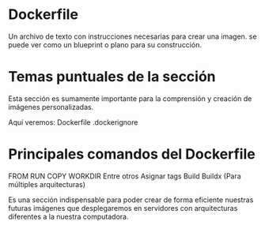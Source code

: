 # Dockerfile

Un archivo de texto con instrucciones necesarias para crear una imagen. se puede ver como un blueprint o plano para su construcción.

# Temas puntuales de la sección

Esta sección es sumamente importante para la comprensión y creación de imágenes personalizadas.

Aquí veremos:
Dockerfile
.dockerignore

# Principales comandos del Dockerfile

FROM
RUN
COPY
WORKDIR
Entre otros
Asignar tags
Build
Buildx (Para múltiples arquitecturas)

Es una sección indispensable para poder crear de forma eficiente nuestras futuras imágenes que desplegaremos en servidores con arquitecturas diferentes a la nuestra computadora.
